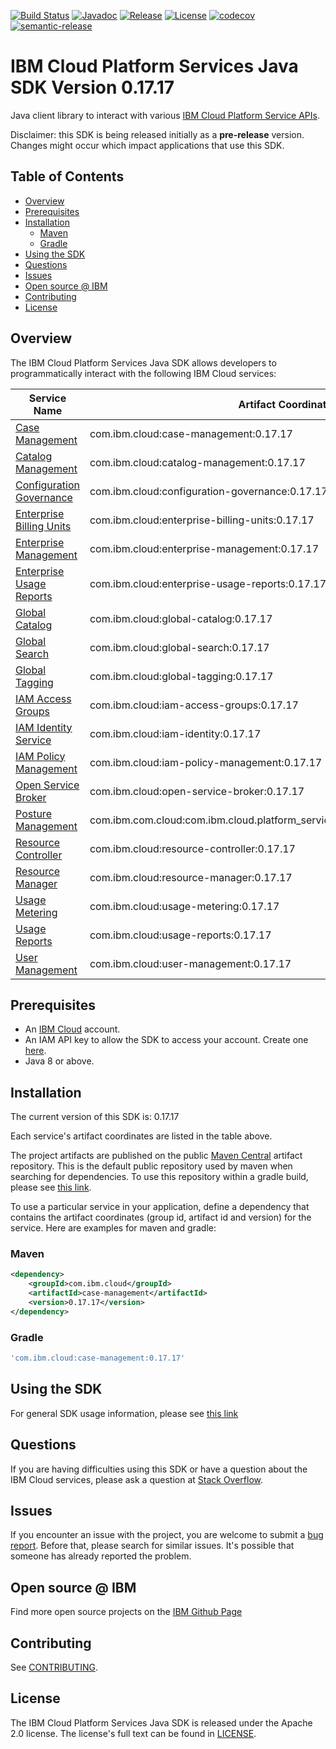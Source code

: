 [![Build Status](https://travis-ci.com/IBM/platform-services-java-sdk.svg?branch=main)](https://travis-ci.com/IBM/platform-services-java-sdk)
[![Javadoc](https://img.shields.io/static/v1?label=javadoc&message=latest&color=blue)](https://ibm.github.io/platform-services-java-sdk/docs/latest)
[![Release](https://img.shields.io/github/v/release/IBM/platform-services-java-sdk)](https://github.com/IBM/platform-services-java-sdk/releases/latest)
[![License](https://img.shields.io/badge/License-Apache%202.0-blue.svg)](https://opensource.org/licenses/Apache-2.0)
[![codecov](https://codecov.io/gh/IBM/platform-services-java-sdk/branch/main/graph/badge.svg)](https://codecov.io/gh/IBM/platform-services-java-sdk)
[![semantic-release](https://img.shields.io/badge/%20%20%F0%9F%93%A6%F0%9F%9A%80-semantic--release-e10079.svg)](https://github.com/semantic-release/semantic-release)


# IBM Cloud Platform Services Java SDK Version 0.17.17

Java client library to interact with various 
[IBM Cloud Platform Service APIs](https://cloud.ibm.com/docs?tab=api-docs&category=platform_services).

Disclaimer: this SDK is being released initially as a **pre-release** version.
Changes might occur which impact applications that use this SDK.

## Table of Contents

<!--
  The TOC below is generated using the `markdown-toc` node package.

      https://github.com/jonschlinkert/markdown-toc

  You should regenerate the TOC after making changes to this file.

      npx markdown-toc --maxdepth 4 -i README.md
  -->

<!-- toc -->

- [Overview](#overview)
- [Prerequisites](#prerequisites)
- [Installation](#installation)
  * [Maven](#maven)
  * [Gradle](#gradle)
- [Using the SDK](#using-the-sdk)
- [Questions](#questions)
- [Issues](#issues)
- [Open source @ IBM](#open-source--ibm)
- [Contributing](#contributing)
- [License](#license)

<!-- tocstop -->

## Overview

The IBM Cloud Platform Services Java SDK allows developers to programmatically interact with the following IBM Cloud services:

Service Name | Artifact Coordinates
--- | --- 
[Case Management](https://cloud.ibm.com/apidocs/case-management) | com.ibm.cloud:case-management:0.17.17
[Catalog Management](https://cloud.ibm.com/apidocs/resource-catalog/private-catalog) | com.ibm.cloud:catalog-management:0.17.17
[Configuration Governance](https://cloud.ibm.com/apidocs/security-compliance/config) | com.ibm.cloud:configuration-governance:0.17.17
[Enterprise Billing Units](https://cloud.ibm.com/apidocs/enterprise-apis/billing-unit) | com.ibm.cloud:enterprise-billing-units:0.17.17
[Enterprise Management](https://cloud.ibm.com/apidocs/enterprise-apis/enterprise) | com.ibm.cloud:enterprise-management:0.17.17
[Enterprise Usage Reports](https://cloud.ibm.com/apidocs/enterprise-apis/resource-usage-reports) | com.ibm.cloud:enterprise-usage-reports:0.17.17
[Global Catalog](https://cloud.ibm.com/apidocs/resource-catalog/global-catalog) | com.ibm.cloud:global-catalog:0.17.17
[Global Search](https://cloud.ibm.com/apidocs/search) | com.ibm.cloud:global-search:0.17.17
[Global Tagging](https://cloud.ibm.com/apidocs/tagging) | com.ibm.cloud:global-tagging:0.17.17
[IAM Access Groups](https://cloud.ibm.com/apidocs/iam-access-groups) | com.ibm.cloud:iam-access-groups:0.17.17
[IAM Identity Service](https://cloud.ibm.com/apidocs/iam-identity-token-api) | com.ibm.cloud:iam-identity:0.17.17
[IAM Policy Management](https://cloud.ibm.com/apidocs/iam-policy-management) | com.ibm.cloud:iam-policy-management:0.17.17
[Open Service Broker](https://cloud.ibm.com/apidocs/resource-controller/ibm-cloud-osb-api) | com.ibm.cloud:open-service-broker:0.17.17
[Posture Management](https://cloud.ibm.com/apidocs/security-compliance/posture) | com.ibm.com.cloud:com.ibm.cloud.platform_services.posture_management:0.17.17
[Resource Controller](https://cloud.ibm.com/apidocs/resource-controller/resource-controller) | com.ibm.cloud:resource-controller:0.17.17
[Resource Manager](https://cloud.ibm.com/apidocs/resource-controller/resource-manager) | com.ibm.cloud:resource-manager:0.17.17
[Usage Metering](https://cloud.ibm.com/apidocs/usage-metering) | com.ibm.cloud:usage-metering:0.17.17
[Usage Reports](https://cloud.ibm.com/apidocs/metering-reporting) | com.ibm.cloud:usage-reports:0.17.17
[User Management](https://cloud.ibm.com/apidocs/user-management) | com.ibm.cloud:user-management:0.17.17

## Prerequisites

[ibm-cloud-onboarding]: https://cloud.ibm.com/registration

* An [IBM Cloud][ibm-cloud-onboarding] account.
* An IAM API key to allow the SDK to access your account. Create one [here](https://cloud.ibm.com/iam/apikeys).
* Java 8 or above.

## Installation
The current version of this SDK is: 0.17.17

Each service's artifact coordinates are listed in the table above.

The project artifacts are published on the public [Maven Central](https://repo1.maven.org/maven2/)
artifact repository.  This is the default public repository used by maven when searching for dependencies.
To use this repository within a gradle build, please see
[this link](https://docs.gradle.org/current/userguide/declaring_repositories.html).

To use a particular service in your application, define a dependency that contains the
artifact coordinates (group id, artifact id and version) for the service.
Here are examples for maven and gradle:

### Maven

```xml
<dependency>
    <groupId>com.ibm.cloud</groupId>
    <artifactId>case-management</artifactId>
    <version>0.17.17</version>
</dependency>
```

### Gradle
```gradle
'com.ibm.cloud:case-management:0.17.17'
```

## Using the SDK
For general SDK usage information, please see [this link](https://github.com/IBM/ibm-cloud-sdk-common/blob/main/README.md)

## Questions

If you are having difficulties using this SDK or have a question about the IBM Cloud services,
please ask a question at
[Stack Overflow](http://stackoverflow.com/questions/ask?tags=ibm-cloud).

## Issues
If you encounter an issue with the project, you are welcome to submit a
[bug report](https://github.com/IBM/platform-services-java-sdk/issues).
Before that, please search for similar issues. It's possible that someone has already reported the problem.

## Open source @ IBM
Find more open source projects on the [IBM Github Page](http://ibm.github.io/)

## Contributing
See [CONTRIBUTING](CONTRIBUTING.md).

## License

The IBM Cloud Platform Services Java SDK is released under the Apache 2.0 license.
The license's full text can be found in
[LICENSE](LICENSE).
